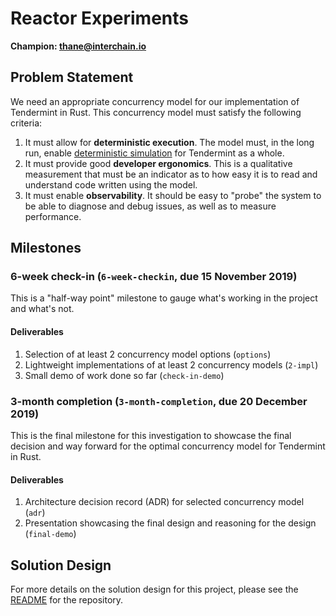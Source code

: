 # Reactor Experiments

**Champion: <thane@interchain.io>**

## Problem Statement
We need an appropriate concurrency model for our implementation of Tendermint in
Rust. This concurrency model must satisfy the following criteria:

1. It must allow for **deterministic execution**. The model must, in the long
   run, enable [deterministic
   simulation](https://www.youtube.com/watch?v=4fFDFbi3toc) for Tendermint as a
   whole.
2. It must provide good **developer ergonomics**. This is a qualitative
   measurement that must be an indicator as to how easy it is to read and
   understand code written using the model.
3. It must enable **observability**. It should be easy to "probe" the system to
   be able to diagnose and debug issues, as well as to measure performance.

## Milestones

### 6-week check-in (`6-week-checkin`, due 15 November 2019)
This is a "half-way point" milestone to gauge what's working in the project and
what's not.

#### Deliverables
1. Selection of at least 2 concurrency model options (`options`)
2. Lightweight implementations of at least 2 concurrency models (`2-impl`)
3. Small demo of work done so far (`check-in-demo`)

### 3-month completion (`3-month-completion`, due 20 December 2019)
This is the final milestone for this investigation to showcase the final
decision and way forward for the optimal concurrency model for Tendermint in
Rust.

#### Deliverables
1. Architecture decision record (ADR) for selected concurrency model (`adr`)
2. Presentation showcasing the final design and reasoning for the design
   (`final-demo`)

## Solution Design
For more details on the solution design for this project, please see the
[README](../README.md) for the repository.

